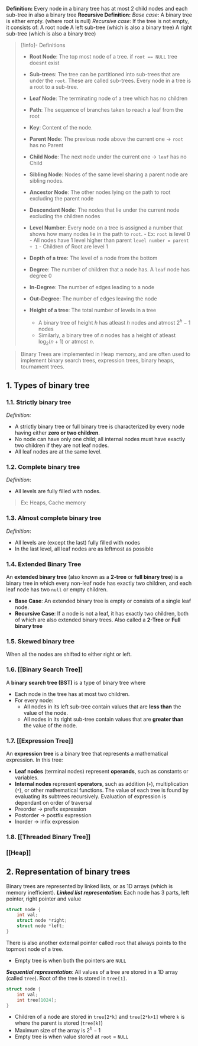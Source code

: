 **Definition:** Every node in a binary tree has at most 2 child nodes and each sub-tree in also a binary tree
**Recursive Definition:** 
	*Base case*: A binary tree is either empty. (where root is null)
	*Recursive case*: If the tree is not empty, it consists of:
		A root node
		A left sub-tree (which is also a binary tree)
		A right sub-tree (which is also a binary tree)

> [!info]- Definitions
> - **Root Node**: The top most node of a tree. if `root == NULL` tree doesnt exist
> - **Sub-trees**: The tree can be partitioned into sub-trees that are under the `root`. These are called sub-trees. Every node in a tree is a root to a sub-tree.
> - **Leaf Node**: The terminating node of a tree which has no children
> - **Path**: The sequence of branches taken to reach a leaf from the root
> - **Key**: Content of the node.
> 
> - **Parent Node**: The previous node above the current one -> `root` has no Parent
> - **Child Node**: The next node under the current one -> `leaf` has no Child
> - **Sibling Node**: Nodes of the same level sharing a parent node are sibling nodes.
> 
> - **Ancestor Node**: The other nodes lying on the path to root excluding the parent node
> - **Descendant Node**: The nodes that lie under the current node excluding the children nodes
> 
> - **Level Number**: Every node on a tree is assigned a number that shows how many nodes lie in the path to `root`. 
> 		- Ex: `root` is level 0
> 		- All nodes have 1 level higher than parent `level number = parent + 1`
> 		- Children of Root are level 1
> - **Depth of a tree**: The level of a node from the bottom
> - **Degree**: The number of children that a node has. A `leaf` node has degree 0
> - **In-Degree**: The number of edges leading to a node
> - **Out-Degree**: The number of edges leaving the node
> - **Height of a tree**: The total number of levels in a tree
> 	- A binary tree of height $h$ has atleast $h$ nodes and atmost $2^{h} - 1$ nodes
> 	- Similarly, a binary tree of $n$ nodes has a height of atleast $\log_{2}(n+1)$  or atmost $n$.


> Binary Trees are implemented in Heap memory, and are often used to implement binary search trees, expression trees, binary heaps, tournament trees.

## 1. Types of binary tree
### 1.1. Strictly binary tree
*Definition:*
- A strictly binary tree or full binary tree is characterized by every node having either **zero or two children**. 
- No node can have only one child; all internal nodes must have exactly two children if they are not leaf nodes. 
- All leaf nodes are at the same level.
### 1.2. Complete binary tree
*Definition*:
- All levels are fully filled with nodes.
> Ex: Heaps, Cache memory
### 1.3. Almost complete binary tree
*Definition*:
- All levels are (except the last) fully filled with nodes
- In the last level, all leaf nodes are as leftmost as possible
### 1.4. Extended Binary Tree
An **extended binary tree** (also known as a **2-tree** or **full binary tree**) is a binary tree in which every non-leaf node has exactly two children, and each leaf node has two `null` or empty children.
- **Base Case**: An extended binary tree is empty or consists of a single leaf node.
- **Recursive Case**: If a node is not a leaf, it has exactly two children, both of which are also extended binary trees.
Also called a **2-Tree** or **Full binary tree**
### 1.5. Skewed binary tree
When all the nodes are shifted to either right or left.
### 1.6. [[Binary Search Tree]]
A **binary search tree (BST)** is a type of binary tree where
- Each node in the tree has at most two children.
- For every node:
    - All nodes in its left sub-tree contain values that are **less than** the value of the node.
    - All nodes in its right sub-tree contain values that are **greater than** the value of the node.
### 1.7. [[Expression Tree]]
An **expression tree** is a binary tree that represents a mathematical expression. In this tree:
- **Leaf nodes** (terminal nodes) represent **operands**, such as constants or variables.
- **Internal nodes** represent **operators**, such as addition (`+`), multiplication (`*`), or other mathematical functions.
The value of each tree is found by evaluating its subtrees recursively.
Evaluation of expression is dependant on order of traversal
- Preorder -> prefix expression
- Postorder -> postfix expression
- Inorder -> infix expression

### 1.8. [[Threaded Binary Tree]]

### [[Heap]]
## 2. Representation of binary trees
Binary trees are represented by linked lists, or as 1D arrays (which is memory inefficient).
***Linked list representation***: Each node has 3 parts, left pointer, right pointer and value
```c
struct node {
	int val;
	struct node *right;
	struct node *left;
}
```
There is also another external pointer called `root` that always points to the topmost node of a tree. 
- Empty tree is when both the pointers are `NULL`

***Sequential representation***: All values of a tree are stored in a 1D array (called `tree`). Root of the tree is stored in `tree[1]`.
```c
struct node {
	int val;
	int tree[1024];
}
```
- Children of a node are stored in `tree[2*k]` and `tree[2*k+1]` where `k` is where the parent is stored (`tree[k]`)
- Maximum size of the array is $2^{h} - 1$
- Empty tree is when value stored at `root` = `NULL`


